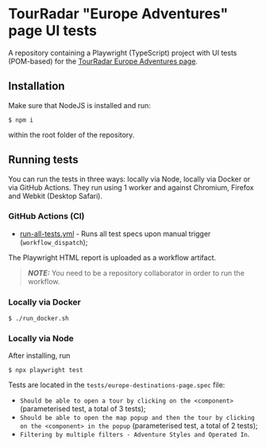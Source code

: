 # TourRadar "Europe Adventures" page UI tests

A repository containing a Playwright (TypeScript) project with UI tests (POM-based) for the [TourRadar Europe Adventures page](https://www.tourradar.com/d/europe#_).

## Installation

Make sure that NodeJS is installed and run:

    $ npm i

within the root folder of the repository.

## Running tests

You can run the tests in three ways: locally via Node, locally via Docker or via GitHub Actions. They run using 1 worker and against Chromium, Firefox and Webkit (Desktop Safari).

### GitHub Actions (CI)

-   [run-all-tests.yml](https://github.com/nbaldzhiev/tourradar-europe-page-tests/blob/main/.github/workflows/run-all-tests.yml) - Runs all test specs upon manual trigger (`workflow_dispatch`);

The Playwright HTML report is uploaded as a workflow artifact.

> **_NOTE:_** You need to be a repository collaborator in order to run the workflow.

### Locally via Docker

    $ ./run_docker.sh

### Locally via Node

After installing, run

    $ npx playwright test

Tests are located in the `tests/europe-destinations-page.spec` file:

-   `Should be able to open a tour by clicking on the <component>` (parameterised test, a total of 3 tests);
-   `Should be able to open the map popup and then the tour by clicking on the <component> in the popup` (parameterised test, a total of 2 tests);
-   `Filtering by multiple filters - Adventure Styles and Operated In`.

